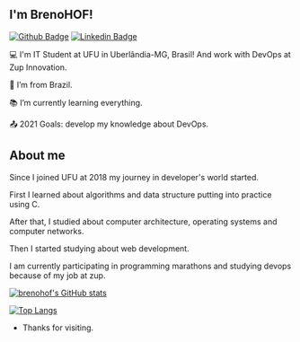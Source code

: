 ## I'm BrenoHOF! 
[![Github Badge](https://img.shields.io/badge/-Github-000?style=flat-square&logo=Github&logoColor=white&link=LINK_GIT)](https://github.com/brenohof/)
[![Linkedin Badge](https://img.shields.io/badge/-LinkedIn-blue?style=flat-square&logo=Linkedin&logoColor=white&link=LINK_LINKEDIN)](https://www.linkedin.com/in/breno-henrique-de-oliveira-ferreira-530788200/)

:computer: I'm IT Student at UFU in Uberlândia-MG, Brasil! And work with DevOps at Zup Innovation.

:house_with_garden: I’m from Brazil.

:books: I’m currently learning everything.

:outbox_tray: 2021 Goals: develop my knowledge about DevOps.

## About me

Since I joined UFU at 2018 my journey in developer's world started.

First I learned about algorithms and data structure putting into practice using C.

After that, I studied about computer architecture, operating systems and computer networks.

Then I started studying about web development.

I am currently participating in programming marathons and studying devops because of my job at zup.

[![brenohof's GitHub stats](https://github-readme-stats.vercel.app/api?username=brenohof&theme=dark)](https://github.com/brenohof/github-readme-stats)

[![Top Langs](https://github-readme-stats.vercel.app/api/top-langs/?username=brenohof&layout=compact&theme=dark)](https://github.com/brenohof/github-readme-stats)

- Thanks for visiting.
